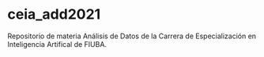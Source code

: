 # ceia_add2021
Repositorio de materia Análisis de Datos de la Carrera de Especialización en Inteligencia Artifical de FIUBA.
